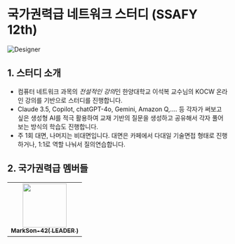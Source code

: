 # 국가권력급 네트워크 스터디 (SSAFY 12th)

![Designer](https://github.com/user-attachments/assets/81714580-f8ec-4c91-8661-6b1dc5728dc2)


## 1. 스터디 소개

- 컴퓨터 네트워크 과목의 *전설적인 강의*인 한양대학교 이석복 교수님의 KOCW 온라인 강의를 기반으로 스터디를 진행합니다.
-  Claude 3.5, Copilot, chatGPT-4o, Gemini, Amazon Q,.... 등 각자가 써보고 싶은 생성형 AI를 적극 활용하여 교재 기반의 질문을 생성하고 공유해서 각자 풀어보는 방식의 학습도 진행합니다.
- 주 1회 대면, 나머지는 비대면입니다. 대면은 카페에서 다대일 기술면접 형태로 진행하거나, 1:1로 역할 나눠서 질의연습합니다.


## 2. 국가권력급 멤버들


<table>
  <tr>
    <td align="center"><a href="https://github.com/MarkSon-42"><img src="https://avatars.githubusercontent.com/u/84828274?v=4?s=100" width="100px;" alt=""/><br /><sub><b>MarkSon-42( LEADER )</b></sub></a><br /></td>
  </tr>
</table>
